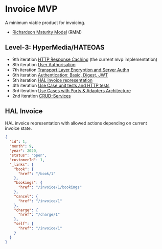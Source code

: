 # Invoice MVP

A minimum viable product for invoicing.

- [Richardson Maturity Model](https://devopedia.org/richardson-maturity-model) (RMM)

## Level-3: HyperMedia/HATEOAS

- 9th iteration [HTTP Response Caching](https://github.com/tullo/invoice-mvp/tree/a73ff21913bc54feea14d87101eaf1ca319b1900) (the current mvp implementation)
- 8th iteration [User Authorisation](https://github.com/tullo/invoice-mvp/tree/326343f99c518ea4b6cbfd706f790cc296fe03aa)
- 7th iteration [Transport Layer Encryption and Server Authn](https://github.com/tullo/invoice-mvp/tree/0a5848995a5056fc2c62b1fba3572c4b8629faab)
- 6th iteration [Authentication: Basic, Digest, JWT](https://github.com/tullo/invoice-mvp/tree/db1c1f28fb9b5270cf6bb6ee6dc4c12f17a93303)
- 5th iteration [HAL invoice representation](https://github.com/tullo/invoice-mvp/tree/e0a6377b1b76a0cbb73af9440d76145d048d499d)
- 4th iteration [Use Case unit tests and HTTP tests](https://github.com/tullo/invoice-mvp/blob/6f41b13fd163fe7c15ad6164b01b20a6f21438cf/usecase/update_invoice_test.go)
- 3rd iteration [Use Cases with Ports & Adapters Architecture](https://github.com/tullo/invoice-mvp/tree/2d20583dadb7c70d34a6f72102c8d72074d0642f)
- 2nd iteration [CRUD-Services](https://github.com/tullo/invoice-mvp/tree/1194c3a456374718ce2a5e6e9bf1102c063ee2f4)

## HAL Invoice

HAL invoice representation with allowed actions depending on current invoice state.

```json
{
  "id": 1,
  "month": 9,
  "year": 2020,
  "status": "open",
  "customerId": 1,
  "_links": {
    "book": {
      "href": "/book/1"
    },
    "bookings": {
      "href": "/invoice/1/bookings"
    },
    "cancel": {
      "href": "/invoice/1"
    },
    "charge": {
      "href": "/charge/1"
    },
    "self": {
      "href": "/invoice/1"
    }
  }
}
```
